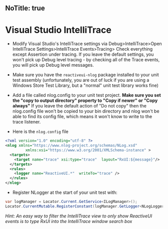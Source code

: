 NoTitle: true
---
# Visual Studio IntelliTrace

* Modify Visual Studio's IntelliTrace settings via Debug>IntelliTrace>Open
   IntelliTrace Settings>IntelliTrace Events>Tracing> Check everything except
   Assertion under tracing.  If you leave the default settings, you won't pick
   up Debug level tracing - by checking all of the Trace events, you will pick
   up Debug level messages.

* Make sure you have the `reactiveui-nlog` package installed to your unit test
   assembly (unfortunately, you are out of luck if you are using a Windows
   Store Test Library, but a "normal" unit test library works fine)

* Add a file called nlog.config to your unit test project.  __Make sure you
   set the "copy to output directory" property to "Copy if newer" or "Copy
   always"__  If you leave the default action of "Do not copy" then the
   nlog.config file won't be copied to your bin directory and nlog won't be
   able to find its config file, which means it won't know to write to the
   trace listener.

* Here is the `nlog.config` file

```xml
<?xml version="1.0" encoding="utf-8" ?>
<nlog xmlns="https://www.nlog-project.org/schemas/NLog.xsd"
         xmlns:xsi="https://www.w3.org/2001/XMLSchema-instance" >
  <targets>
    <target name="trace" xsi:type="trace"  layout="RxUI:${message}"/>
  </targets>
  <rules>
    <logger name="ReactiveUI.*"  writeTo="trace" />
  </rules>
</nlog>
```

* Register NLogger at the start of your unit test with:

``` cs
var logManager = Locator.Current.GetService<ILogManager>();
Locator.CurrentMutable.RegisterConstant(logManager.GetLogger<NLogLogger>(),typeof(IFullLogger));   
```

*Hint: An easy way to filter the IntelliTrace view to only show ReactiveUI
events is to type RxUI into the IntelliTrace window search box*

